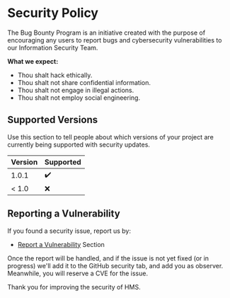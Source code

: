 # Security Policy
The Bug Bounty Program is an initiative created with the purpose of encouraging any users to report bugs and cybersecurity vulnerabilities to our Information Security Team.

**What we expect:**
*  Thou shalt hack ethically.
*  Thou shalt not share confidential information.
*  Thou shalt not engage in illegal actions.
*  Thou shalt not employ social engineering. 

## Supported Versions

Use this section to tell people about which versions of your project are
currently being supported with security updates.

| Version | Supported          |
| ------- | ------------------ |
| 1.0.1   | :heavy_check_mark: |
| < 1.0   | :x:                |

## Reporting a Vulnerability

If you found a security issue, report us by:
* [Report a Vulnerability](http://github.com/e-hakson/Astonish/security) Section

Once the report will be handled, and if the issue is not yet fixed (or in progress) we'll add it to the GitHub security tab, and add you as observer. Meanwhile, you will reserve a CVE for the issue.

Thank you for improving the security of HMS.
